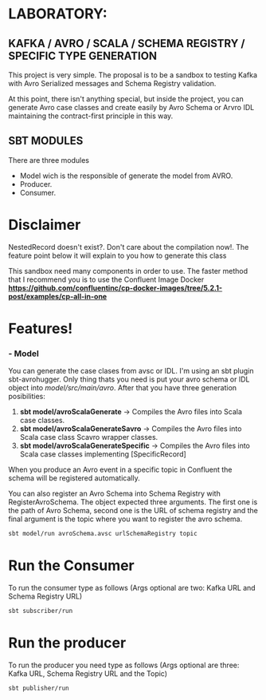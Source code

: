 # LABORATORY:
## KAFKA / AVRO / SCALA / SCHEMA REGISTRY / SPECIFIC TYPE GENERATION

This project is very simple. The proposal is to be a sandbox to testing Kafka with Avro Serialized messages and Schema Registry validation.

At this point, there isn't anything special, but inside the project, you can generate Avro case classes and create easily  by Avro Schema or Arvro IDL maintaining the contract-first principle in this way.

## SBT MODULES

There are three modules

  - Model wich is the responsible of generate the model from AVRO.
  - Producer.
  - Consumer.

# Disclaimer

NestedRecord doesn't exist?. Don't care about the compilation now!. The feature point below it will explain to you how to generate this class

This sandbox need many components in order to use. The faster method that I recommend you is to use the Confluent Image Docker
__https://github.com/confluentinc/cp-docker-images/tree/5.2.1-post/examples/cp-all-in-one__

# Features!
  ### - Model
  You can generate the case clases from avsc or IDL. I'm using an sbt plugin sbt-avrohugger.
  Only thing thats you need is put your avro schema or IDL object into *model/src/main/avro*. After that you have three generation posibilities:
  1. **sbt model/avroScalaGenerate** -> Compiles the Avro files into Scala case classes.
  2. **sbt model/avroScalaGenerateSavro** -> Compiles the Avro files into Scala case class Scavro wrapper classes.
  3. **sbt model/avroScalaGenerateSpecific** -> Compiles the Avro files into Scala case classes implementing [SpecificRecord]

When you produce an Avro event in a specific topic in Confluent the schema will be registered automatically.

  You can also register an Avro Schema into Schema Registry with RegisterAvroSchema. The object expected three arguments.
The first one is the path of Avro Schema, second one is the URL of schema registry and the final argument is the topic where you want to register the avro schema.
```bash
sbt model/run avroSchema.avsc urlSchemaRegistry topic
```

# Run the Consumer

To run the consumer type as follows (Args optional are two: Kafka URL and Schema Registry URL)
```bash
sbt subscriber/run
```

# Run the producer

To run the producer you need type as follows (Args optional are three: Kafka URL, Schema Registry URL and the Topic)

```bash
sbt publisher/run
```


